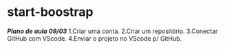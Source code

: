 # start-boostrap

***Plano de aula 09/03***
1.Criar uma conta.
2.Criar um repositório.
3.Conectar GitHub com VScode.
4.Enviar o projeto no VScode p/ GitHub.
